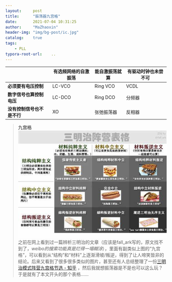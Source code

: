 ```yaml
---
layout:     post
title:      "振荡器九宫格"
date:       2021-07-04 10:31:25
author:     "MaZhaoxin"
header-img: "img/bg-post/ic.jpg"
catalog:    true
tags:
    - PLL
typora-root-url:	..
---
```


|                            | **有选频网络的自激振荡** | **能自激振荡就算** | **有驱动时钟也未尝不可** |
| -------------------------- | ------------------------ | ------------------ | ------------------------ |
| **必须要有电压控制**       | LC-VCO                   | Ring VCO           | VCDL                     |
| **数字信号也算控制电压**   | LC-DCO                   | Ring DCO           | 分频器                   |
| **没有控制信号也不是不行** | XO                       | 张弛振荡器         | 反相器                   |

> **九宫格**
>  ![](/img/in-post/2021-07-04-Nine_Types_Oscillator.assets/nine.jpg)
> 之前在网上看到过一篇辨析三明治的文章（应该是fall_ark写的，原文找不到了，*weibo的搜索功能真是烂得一塌糊涂*），里面有副类似上图的“九宫格”，可以看到从“结构”和“材料”上逐渐滑坡/叛逆，得到了让人啼笑皆非的结论。后来又看到了很多很多类似的图片，甚至还有人总结整理了一份[三明治模式阵营九宫格节选 - 知乎](https://zhuanlan.zhihu.com/p/150752061) ，然后我就想振荡器是不是也可以这么玩？于是就有了本文开头的那个表格……